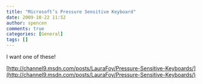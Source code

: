 ```yaml
---
title: "Microsoft’s Pressure Sensitive Keyboard"
date: 2009-10-22 11:52
author: spencen
comments: true
categories: [General]
tags: []
---
```


I want one of these!
  

[http://channel9.msdn.com/posts/LauraFoy/Pressure-Sensitive-Keyboards/](http://channel9.msdn.com/posts/LauraFoy/Pressure-Sensitive-Keyboards/)


